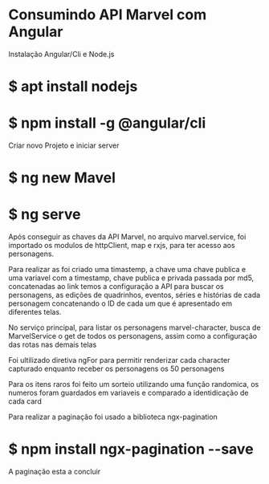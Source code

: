 # Consumindo API Marvel com Angular

Instalação Angular/Cli e Node.js

# $ apt install nodejs
# $ npm install -g @angular/cli

Criar novo Projeto e iniciar server

# $ ng new Mavel
# $ ng serve

Após conseguir as chaves da API Marvel, no arquivo marvel.service, foi importado os modulos de httpClient, map e rxjs, para ter acesso aos personagens.

Para realizar as foi criado uma timastemp, a chave uma chave publica e uma variavel com a timestamp, chave publica e privada passada por md5, concatenadas ao link temos a configuração a API para buscar os personagens, as edições de quadrinhos, eventos, séries e histórias de cada personagem concatenando o ID de cada um que é apresentado em diferentes telas.

No serviço principal, para listar os personagens marvel-character, busca de MarvelService o get de todos os personagens, assim como a configuração das rotas nas demais telas

Foi ultilizado diretiva ngFor para permitir renderizar cada character capturado enquanto receber os personagens os 50 personagens

Para os itens raros foi feito um sorteio utilizando uma função randomica, os numeros foram guardados em variaveis e comparado a identidicação de cada card

Para realizar a paginação foi usado a biblioteca ngx-pagination

# $ npm install ngx-pagination --save

A paginação esta a concluir




